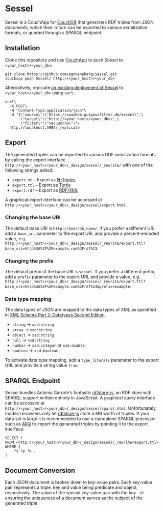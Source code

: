 Sessel
======

Sessel is a CouchApp for [CouchDB](http://couchdb.apache.org) that generates RDF triples from JSON documents, which then in turn can be exported to various serialization formats, or queried through a SPARQL endpoint.


Installation
------------

Clone this repository and use [CouchApp](http://couchapp.org) to push Sessel to `<your_host>/<your_db>`:

    git clone https://github.com/agrueneberg/Sessel.git
    couchapp push Sessel/ http://<your_host>/<your_db>

Alternatively, replicate [an existing deployment of Sessel](https://couchdb.gutpassfilter.de/sessel/) to `<your_host>/<your_db>` using `curl`:

    curl\
      -X POST\
      -H "Content-Type:application/json"\
      -d "{\"source\":\"https://couchdb.gutpassfilter.de/sessel\",\
           \"target\":\"http://<your_host>/<your_db>\",\
           \"filter\":\"vacuum/rw\"}"\
      http://localhost:5984/_replicate


Export
------

The generated triples can be exported to various RDF serialization formats by calling the export interface `http://<your_host>/<your_db>/_design/sessel/_rewrite/` with one of the following strings added:

* `export.nt` – Export as [N-Triples](http://www.w3.org/TR/rdf-testcases/#ntriples)
* `export.ttl` – Export as [Turtle](http://www.w3.org/TeamSubmission/turtle/)
* `export.rdf` – Export as [RDF/XML](http://www.w3.org/TR/rdf-syntax-grammar/)

A graphical export interface can be accessed at `http://<your_host>/<your_db>/_design/sessel/export.html`.

### Changing the base URI

The default base URI is `http://host/db_name/`. If you prefer a different URI, add a `base_uri` parameter to the export URL and provide a percent-encoded value, e.g. `http://<your_host>/<your_db>/_design/sessel/_rewrite/export.ttl?base_uri=http%3A%2F%2Fexample.com%2Frdf%23`.

### Changing the prefix

The default prefix of the base URI is `sessel`. If you prefer a different prefix, add a `prefix` parameter to the export URL and provide a value, e.g. `http://<your_host>/<your_db>/_design/sessel/_rewrite/export.ttl?base_uri=http%3A%2F%2Fexample.com%2Frdf%23&prefix=example`.

### Data type mapping

The data types of JSON are mapped to the data types of XML as specified in [XML Schema Part 2: Datatypes Second Edition](http://www.w3.org/TR/xmlschema-2/).

* `string` → `xsd:string`
* `array` → `xsd:string`
* `object` → `xsd:string`
* `null` → `xsd:string`
* `number` → `xsd:integer` or `xsd:double`
* `boolean` → `xsd:boolean`

To activate data type mapping, add a `type_literals` parameter to the export URL and provide a string value `true`.


SPARQL Endpoint
---------------

Sessel bundles Antonio Garrote's fantastic [rdfstore-js](https://github.com/antoniogarrote/rdfstore-js), an RDF store with SPARQL support written entirely in JavaScript. A graphical query interface can be accessed at `http://<your_host>/<your_db>/_design/sessel/sparql.html`.
Unfortunately, modern browsers only let [rdfstore-js](https://github.com/antoniogarrote/rdfstore-js) store 5 MB worth of triples. If your data set is large it is recommended to use a standalone SPARQL processor such as [ARQ](http://jena.sourceforge.net/ARQ/) to import the generated triples by pointing it to the export interface:

    SELECT *
    FROM <http://<your_host>/<your_db>/_design/sessel/_rewrite/export.ttl>
    WHERE {
        ?s ?p ?o .
    }


Document Conversion
-------------------

Each JSON document is broken down to key-value pairs. Each key-value pair represents a triple, key and value being predicate and object, respectively. The value of the special key-value pair with the key `_id` ensuring the uniqueness of a document serves as the subject of the generated triple.

